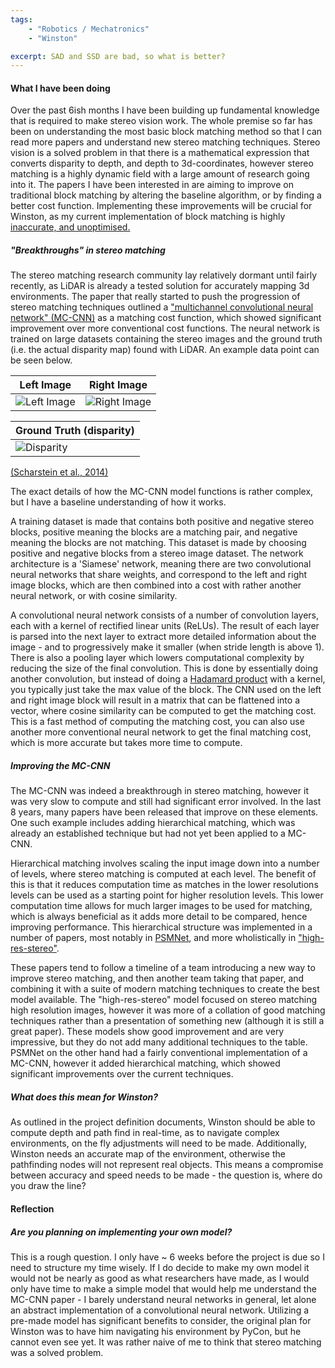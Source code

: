 ```yaml
---
tags:
    - "Robotics / Mechatronics"
    - "Winston"

excerpt: SAD and SSD are bad, so what is better?
---
```


#### What I have been doing

Over the past 6ish months I have been building up fundamental knowledge that is required to make stereo vision work. The whole premise so far has been on understanding the most basic block matching method so that I can read more papers and understand new stereo matching techniques. Stereo vision is a solved problem in that there is a mathematical expression that converts disparity to depth, and depth to 3d-coordinates, however stereo matching is a highly dynamic field with a large amount of research going into it. The papers I have been interested in are aiming to improve on traditional block matching by altering the baseline algorithm, or by finding a better cost function. Implementing these improvements will be crucial for Winston, as my current implementation of block matching is highly [inaccurate, and unoptimised.]({{site.url}}/2023/08/08/block-matching.html)

##### "Breakthroughs" in stereo matching

The stereo matching research community lay relatively dormant until fairly recently, as LiDAR is already a tested solution for accurately mapping 3d environments. The paper that really started to push the progression of stereo matching techniques outlined a ["multichannel convolutional neural network" (MC-CNN)](https://github.com/jzbontar/mc-cnn) as a matching cost function, which showed significant improvement over more conventional cost functions. The neural network is trained on large datasets containing the stereo images and the ground truth (i.e. the actual disparity map) found with LiDAR. An example data point can be seen below.

| Left Image | Right Image |
| --- | --- |
| ![Left Image]({{site.url}}/assets/Modern-Stereo-Matching/imgleft.jpg) | ![Right Image]({{site.url}}/assets/Modern-Stereo-Matching/imgright.jpg) |

| Ground Truth (disparity) |
| --- |
| ![Disparity]({{site.url}}/assets/Modern-Stereo-Matching/leftdisp.jpg) |

[(Scharstein et al., 2014)](https://www.cs.middlebury.edu/~schar/papers/datasets-gcpr2014.pdf)

The exact details of how the MC-CNN model functions is rather complex, but I have a baseline understanding of how it works. 

A training dataset is made that contains both positive and negative stereo blocks, positive meaning the blocks are a matching pair, and negative meaning the blocks are not matching. This dataset is made by choosing positive and negative blocks from a stereo image dataset. The network architecture is a 'Siamese' network, meaning there are two convolutional neural networks that share weights, and correspond to the left and right image blocks, which are then combined into a cost with rather another neural network, or with cosine similarity.

A convolutional neural network consists of a number of convolution layers, each with a kernel of rectified linear units (ReLUs). The result of each layer is parsed into the next layer to extract more detailed information about the image - and to progressively make it smaller (when stride length is above 1). There is also a pooling layer which lowers computational complexity by reducing the size of the final convolution. This is done by essentially doing another convolution, but instead of doing a [Hadamard product](https://en.wikipedia.org/wiki/Hadamard_product_%28matrices%29) with a kernel, you typically just take the max value of the block. The CNN used on the left and right image block will result in a matrix that can be flattened into a vector, where cosine similarity can be computed to get the matching cost. This is a fast method of computing the matching cost, you can also use another more conventional neural network to get the final matching cost, which is more accurate but takes more time to compute.

##### Improving the MC-CNN

The MC-CNN was indeed a breakthrough in stereo matching, however it was very slow to compute and still had significant error involved. In the last 8 years, many papers have been released that improve on these elements. One such example includes adding hierarchical matching, which was already an established technique but had not yet been applied to a MC-CNN.

Hierarchical matching involves scaling the input image down into a number of levels, where stereo matching is computed at each level. The benefit of this is that it reduces computation time as matches in the lower resolutions levels can be used as a starting point for higher resolution levels. This lower computation time allows for much larger images to be used for matching, which is always beneficial as it adds more detail to be compared, hence improving performance. This hierarchical structure was implemented in a number of papers, most notably in [PSMNet](https://github.com/JiaRenChang/PSMNet), and more wholistically in ["high-res-stereo"](https://github.com/gengshan-y/high-res-stereo).

These papers tend to follow a timeline of a team introducing a new way to improve stereo matching, and then another team taking that paper, and combining it with a suite of modern matching techniques to create the best model available. The "high-res-stereo" model focused on stereo matching high resolution images, however it was more of a collation of good matching techniques rather than a presentation of something new (although it is still a great paper). These models show good improvement and are very impressive, but they do not add many additional techniques to the table. PSMNet on the other hand had a fairly conventional implementation of a MC-CNN, however it added hierarchical matching, which showed significant improvements over the current techniques.

##### What does this mean for Winston?

As outlined in the project definition documents, Winston should be able to compute depth and path find in real-time, as to navigate complex environments, on the fly adjustments will need to be made. Additionally, Winston needs an accurate map of the environment, otherwise the pathfinding nodes will not represent real objects. This means a compromise between accuracy and speed needs to be made - the question is, where do you draw the line?

#### Reflection

##### Are you planning on implementing your own model?

This is a rough question. I only have ~ 6 weeks before the project is due so I need to structure my time wisely. If I do decide to make my own model it would not be nearly as good as what researchers have made, as I would only have time to make a simple model that would help me understand the MC-CNN paper - I barely understand neural networks in general, let alone an abstract implementation of a convolutional neural network. Utilizing a pre-made model has significant benefits to consider, the original plan for Winston was to have him navigating his environment by PyCon, but he cannot even see yet. It was rather naive of me to think that stereo matching was a solved problem.